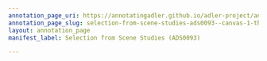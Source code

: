 ```yaml
---
annotation_page_uri: https://annotatingadler.github.io/adler-project/annotations/selection-from-scene-studies-ads0093--canvas-1-themes.json
annotation_page_slug: selection-from-scene-studies-ads0093--canvas-1-themes
layout: annotation_page
manifest_label: Selection from Scene Studies (ADS0093)

---
```

